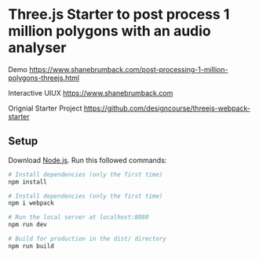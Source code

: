 # Three.js Starter to post process 1 million polygons with an audio analyser

Demo
https://www.shanebrumback.com/post-processing-1-million-polygons-threejs.html

Interactive UIUX 
https://www.shanebrumback.com

Orignial Starter Project 
https://github.com/designcourse/threejs-webpack-starter


## Setup
Download [Node.js](https://nodejs.org/en/download/).
Run this followed commands:

``` bash
# Install dependencies (only the first time)
npm install

# Install dependencies (only the first time)
npm i webpack

# Run the local server at localhost:8080
npm run dev

# Build for production in the dist/ directory
npm run build
```
